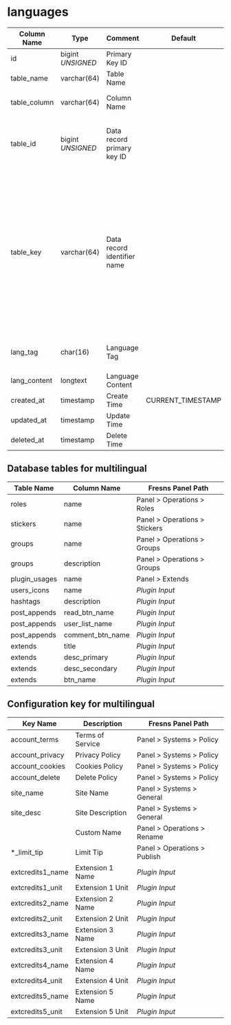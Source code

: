 # languages

| Column Name | Type | Comment | Default | Null | Remark |
| --- | --- | --- | --- | --- | --- |
| id | bigint *UNSIGNED* | Primary Key ID |  | NO | Auto Increment |
| table_name | varchar(64) | Table Name |  | NO | Which table |
| table_column | varchar(64) | Column Name |  | NO | Which column is multilingual |
| table_id | bigint *UNSIGNED* | Data record primary key ID |  | YES | Which data record is multilingual, the `primary key ID` of that record |
| table_key | varchar(64) | Data record identifier name |  | YES | If the data record is not based on the `primary key ID`, fill in the identifier name of the data record<br>For example: The configuration table is not based on the `primary key ID`, so the `key name` is used as the identifier name |
| lang_tag | char(16) | Language Tag |  | NO | See "[Multilingual Uniqueness Logic](../../extensions/multilingual.md)" |
| lang_content | longtext | Language Content |  | NO |  |
| created_at | timestamp | Create Time | CURRENT_TIMESTAMP | NO |  |
| updated_at | timestamp | Update Time |  | YES |  |
| deleted_at | timestamp | Delete Time |  | YES |  |

## Database tables for multilingual

| Table Name | Column Name | Fresns Panel Path |
| --- | --- | --- |
| roles | name | Panel > Operations > Roles |
| stickers | name | Panel > Operations > Stickers |
| groups | name | Panel > Operations > Groups |
| groups | description | Panel > Operations > Groups |
| plugin_usages | name | Panel > Extends |
| users_icons | name | *Plugin Input* |
| hashtags | description | *Plugin Input* |
| post_appends | read_btn_name | *Plugin Input* |
| post_appends | user_list_name | *Plugin Input* |
| post_appends | comment_btn_name | *Plugin Input* |
| extends | title | *Plugin Input* |
| extends | desc_primary | *Plugin Input* |
| extends | desc_secondary | *Plugin Input* |
| extends | btn_name | *Plugin Input* |

## Configuration key for multilingual

| Key Name | Description | Fresns Panel Path |
| --- | --- | --- |
| account_terms | Terms of Service | Panel > Systems > Policy |
| account_privacy | Privacy Policy | Panel > Systems > Policy |
| account_cookies | Cookies Policy | Panel > Systems > Policy |
| account_delete | Delete Policy | Panel > Systems > Policy |
| site_name | Site Name | Panel > Systems > General |
| site_desc | Site Description | Panel > Systems > General |
| | Custom Name | Panel > Operations > Rename |
| *_limit_tip | Limit Tip | Panel > Operations > Publish |
| extcredits1_name | Extension 1 Name | *Plugin Input* |
| extcredits1_unit | Extension 1 Unit | *Plugin Input* |
| extcredits2_name | Extension 2 Name | *Plugin Input* |
| extcredits2_unit | Extension 2 Unit | *Plugin Input* |
| extcredits3_name | Extension 3 Name | *Plugin Input* |
| extcredits3_unit | Extension 3 Unit | *Plugin Input* |
| extcredits4_name | Extension 4 Name | *Plugin Input* |
| extcredits4_unit | Extension 4 Unit | *Plugin Input* |
| extcredits5_name | Extension 5 Name | *Plugin Input* |
| extcredits5_unit | Extension 5 Unit | *Plugin Input* |
